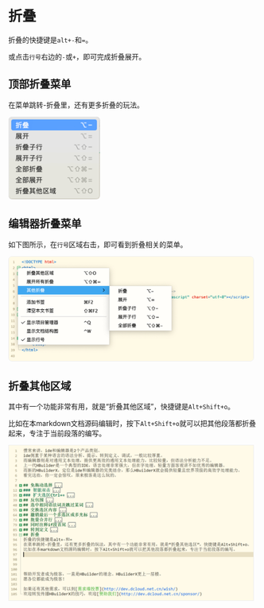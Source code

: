 # 折叠

<!--
keyword:折叠展开,fold
-->

折叠的快捷键是`alt+-`和`=`。

或点击`行号`右边的`-`或`+`，即可完成折叠展开。

## 顶部折叠菜单

在菜单跳转-折叠里，还有更多折叠的玩法。

<img src="/static/snapshots/tutorial/fold/fold_menu.png" style="border: 1px solid #eee; border-radius: 15px; zoom: 48%;"/>

## 编辑器折叠菜单

如下图所示，在`行号`区域右击，即可看到折叠相关的菜单。

<img src="/static/snapshots/tutorial/fold/fold_menu_for_editor.png" style="border: 1px solid #eee; border-radius: 15px; zoom: 48%;"/>

## 折叠其他区域

其中有一个功能非常有用，就是“折叠其他区域”，快捷键是`Alt+Shift+o`。

比如在本markdown文档源码编辑时，按下`Alt+Shift+o`就可以把其他段落都折叠起来，专注于当前段落的编写。

<img src="/static/snapshots/tutorial/fold/fold.png" style="border: 1px solid #eee; zoom: 48%;"/>
